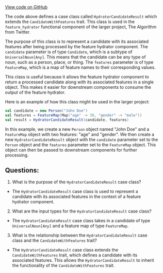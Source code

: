 [View code on GitHub](https://github.com/misbahsy/the-algorithm/product-mixer/core/src/main/scala/com/twitter/product_mixer/core/functional_component/feature_hydrator/HydratorCandidateResult.scala)

The code above defines a case class called `HydratorCandidateResult` which extends the `CandidateWithFeatures` trait. This class is used in the `feature_hydrator` functional component of the larger project, The Algorithm from Twitter. 

The purpose of this class is to represent a candidate with its associated features after being processed by the feature hydrator component. The `candidate` parameter is of type `Candidate`, which is a subtype of `UniversalNoun[Any]`. This means that the candidate can be any type of noun, such as a person, place, or thing. The `features` parameter is of type `FeatureMap`, which is a map of feature names to their corresponding values. 

This class is useful because it allows the feature hydrator component to return a processed candidate along with its associated features in a single object. This makes it easier for downstream components to consume the output of the feature hydrator. 

Here is an example of how this class might be used in the larger project:

```scala
val candidate = new Person("John Doe")
val features = FeatureMap(Map("age" -> 30, "gender" -> "male"))
val result = HydratorCandidateResult(candidate, features)
```

In this example, we create a new `Person` object named "John Doe" and a `FeatureMap` object with two features: "age" and "gender". We then create a new `HydratorCandidateResult` object with the `candidate` parameter set to the `Person` object and the `features` parameter set to the `FeatureMap` object. This object can then be passed to downstream components for further processing.
## Questions: 
 1. What is the purpose of the `HydratorCandidateResult` case class?
- The `HydratorCandidateResult` case class is used to represent a candidate with its associated features in the context of a feature hydrator component.

2. What are the input types for the `HydratorCandidateResult` case class?
- The `HydratorCandidateResult` case class takes in a candidate of type `UniversalNoun[Any]` and a feature map of type `FeatureMap`.

3. What is the relationship between the `HydratorCandidateResult` case class and the `CandidateWithFeatures` trait?
- The `HydratorCandidateResult` case class extends the `CandidateWithFeatures` trait, which defines a candidate with its associated features. This allows the `HydratorCandidateResult` to inherit the functionality of the `CandidateWithFeatures` trait.